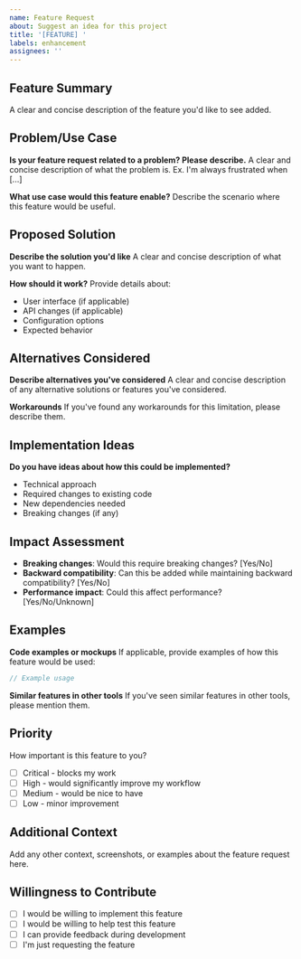 ```yaml
---
name: Feature Request
about: Suggest an idea for this project
title: '[FEATURE] '
labels: enhancement
assignees: ''
---
```


## Feature Summary
A clear and concise description of the feature you'd like to see added.

## Problem/Use Case
**Is your feature request related to a problem? Please describe.**
A clear and concise description of what the problem is. Ex. I'm always frustrated when [...]

**What use case would this feature enable?**
Describe the scenario where this feature would be useful.

## Proposed Solution
**Describe the solution you'd like**
A clear and concise description of what you want to happen.

**How should it work?**
Provide details about:
- User interface (if applicable)
- API changes (if applicable)
- Configuration options
- Expected behavior

## Alternatives Considered
**Describe alternatives you've considered**
A clear and concise description of any alternative solutions or features you've considered.

**Workarounds**
If you've found any workarounds for this limitation, please describe them.

## Implementation Ideas
**Do you have ideas about how this could be implemented?**
- Technical approach
- Required changes to existing code
- New dependencies needed
- Breaking changes (if any)

## Impact Assessment
- **Breaking changes**: Would this require breaking changes? [Yes/No]
- **Backward compatibility**: Can this be added while maintaining backward compatibility? [Yes/No]
- **Performance impact**: Could this affect performance? [Yes/No/Unknown]

## Examples
**Code examples or mockups**
If applicable, provide examples of how this feature would be used:

```typescript
// Example usage
```

**Similar features in other tools**
If you've seen similar features in other tools, please mention them.

## Priority
How important is this feature to you?
- [ ] Critical - blocks my work
- [ ] High - would significantly improve my workflow
- [ ] Medium - would be nice to have
- [ ] Low - minor improvement

## Additional Context
Add any other context, screenshots, or examples about the feature request here.

## Willingness to Contribute
- [ ] I would be willing to implement this feature
- [ ] I would be willing to help test this feature
- [ ] I can provide feedback during development
- [ ] I'm just requesting the feature 